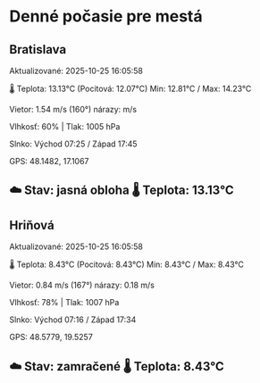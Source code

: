 ﻿# Denné počasie pre mestá

## Bratislava
Aktualizované: 2025-10-25 16:05:58

🌡️ Teplota: 13.13°C 
(Pocitová: 12.07°C)
Min: 12.81°C / Max: 14.23°C

Vietor: 1.54 m/s    (160°) 
nárazy:  m/s

Vlhkosť: 60% | Tlak: 1005 hPa

Slnko: Východ 07:25 / Západ 17:45

GPS: 48.1482, 17.1067

☁️ Stav: jasná obloha        🌡️ Teplota: 13.13°C
---

## Hriňová
Aktualizované: 2025-10-25 16:05:58

🌡️ Teplota: 8.43°C 
(Pocitová: 8.43°C)
Min: 8.43°C / Max: 8.43°C

Vietor: 0.84 m/s (167°)
nárazy: 0.18 m/s

Vlhkosť: 78% | Tlak: 1007 hPa

Slnko: Východ 07:16 / Západ 17:34

GPS: 48.5779, 19.5257

☁️ Stav: zamračené        🌡️ Teplota: 8.43°C
---
